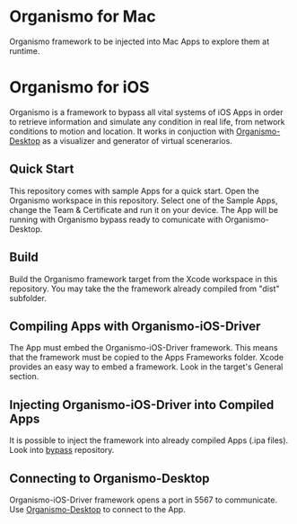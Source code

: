 # Organismo for Mac
Organismo framework to be injected into Mac Apps to explore them at runtime.

# Organismo for iOS
Organismo is a framework to bypass all vital systems of iOS Apps in order to retrieve information and simulate any condition in real life, from network conditions to motion and location. It works in conjuction with [Organismo-Desktop](https://github.com/JonGabilondoAngulo/Organismo-Desktop) as a visualizer and generator of virtual scenerarios.

## Quick Start
This repository comes with sample Apps for a quick start. Open the Organismo workspace in this repository. Select one of the Sample Apps, change the Team & Certificate and run it on your device. The App will be running with Organismo bypass ready to comunicate with Organismo-Desktop.

## Build
Build the Organismo framework target from the Xcode workspace in this repository. You may take the the framework already compiled from "dist" subfolder.

## Compiling Apps with Organismo-iOS-Driver
The App must embed the Organismo-iOS-Driver framework. This means that the framework must be copied to the Apps Frameworks folder. Xcode provides an easy way to embed a framework. Look in the target's General section.

## Injecting Organismo-iOS-Driver into Compiled Apps
It is possible to inject the framework into already compiled Apps (.ipa files). Look into [bypass](https://github.com/JonGabilondoAngulo/bypass) repository.

## Connecting to Organismo-Desktop
Organismo-iOS-Driver framework opens a port in 5567 to communicate. Use [Organismo-Desktop](https://github.com/JonGabilondoAngulo/Organismo-Desktop) to connect to the App.
